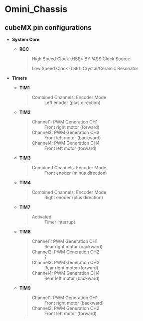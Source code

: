 # Omini_Chassis

## cubeMX pin configurations
* **System Core**
  * **RCC**
    > <dl>
    >  <dt>High Speed Clock (HSE): BYPASS Clock Source</dt>
    > </dl>
    >
    > <dl>
    >  <dt>Low Speed Clock (LSE): Crystal/Ceramic Resonator</dt>
    > </dl>

* **Timers**
  * **TIM1**
    > <dl>
    >  <dt>Combined Channels: Encoder Mode</dt>
    >  <dd>Left enoder (plus direction)</dd>
    > </dl>
      
  * **TIM2**
    > <dl>
    >  <dt>Channel1: PWM Generation CH1</dt>
    >  <dd>Front right motor (forward)</dd>
    >
    >  <dt>Channel3: PWM Generation CH3</dt>
    >  <dd>Front left motor (backward)</dd>
    >
    >  <dt>Channel4: PWM Generation CH4</dt>
    >  <dd>Front left motor (forward)</dd>
    > </dl>
    
  * **TIM3**
    > <dl>
    >  <dt>Combined Channels: Encoder Mode</dt>
    >  <dd>Front enoder (minus direction)</dd>
    > </dl>
    
  * **TIM4**
    > <dl>
    >  <dt>Combined Channels: Encoder Mode</dt>
    >  <dd>Right enoder (plus direction)</dd>
    > </dl>
      
  * **TIM7**
    > <dl>
    >  <dt>Activated</dt>
    >  <dd>Timer interrupt</dd>
    > </dl>
      
  * **TIM8**
    > <dl>
    >  <dt>Channel1: PWM Generation CH1</dt>
    >  <dd>Rear right motor (backward)</dd>
    >
    >  <dt>Channel2: PWM Generation CH2</dt>
    >  <dd>?</dd>
    >
    >  <dt>Channel3: PWM Generation CH3</dt>
    >  <dd>Rear right motor (forward)</dd>
    >
    >  <dt>Channel4: PWM Generation CH4</dt>
    >  <dd>Rear left motor (backward)</dd>
    > </dl>
      
  * **TIM9**
    > <dl>
    >  <dt>Channel1: PWM Generation CH1</dt>
    >  <dd>Front right motor (backward)</dd>
    >
    >  <dt>Channel2: PWM Generation CH2</dt>
    >  <dd>Front left motor (forward)</dd>

